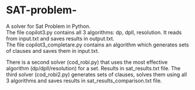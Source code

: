 # SAT-problem-
A solver for Sat Problem in Python.  
The file copilot3.py contains all 3 algorithms: dp, dpll, resolution. It reads from input.txt and saves results in output.txt.  
The file copilot3_completare.py contains an algorithm which generates sets of clauses and saves them in input.txt.  

There is a second solver (cod_robi.py) that uses the most effective algorithm (dp/dpll/resolution) for a set. Results in sat_results.txt file. 
The third solver (cod_robi2.py) generates sets of clauses, solves them using all 3 algorithms and saves results in sat_results_comparison.txt file.


